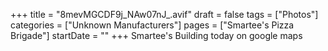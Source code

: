 +++
title = "8mevMGCDF9j_NAw07nJ_.avif"
draft = false
tags = ["Photos"]
categories = ["Unknown Manufacturers"]
pages = ["Smartee's Pizza Brigade"]
startDate = ""
+++
Smartee's Building today on google maps
